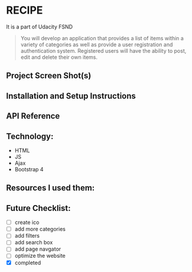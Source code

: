 # RECIPE
It is a part of Udacity FSND
> You will develop an application that provides a list of items within a variety of categories as well as provide a user registration and authentication system. Registered users will have the ability to post, edit and delete their own items.


## Project Screen Shot(s)


## Installation and Setup Instructions



## API Reference


## Technology:
- HTML
- JS
- Ajax
- Bootstrap 4


## Resources I used them:

## Future Checklist:
- [ ] create ico
- [ ] add more categories
- [ ] add filters
- [ ] add search box
- [ ] add page navgator
- [ ] optimize the website
- [x] completed

